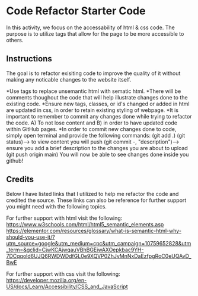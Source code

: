 # Code Refactor Starter Code 
In this activity, we focus on the accessability of html & css code.
The purpose is to utilize tags that allow for the page to be more accessible to others. 

## Instructions 
The goal is to refactor exisiting code to improve the quality of it without making any noticable changes to the website itself.

*Use tags to replace unsemantic html with sematic html.
*There will be comments thoughout the code that will help illustrate changes done to the existing code. 
*Ensure new tags, classes, or id's changed or added in html are updated in css, in order to retain existing styling of webpage.
*It is important to remember to commit any changes done while trying to refactor the code. A) To not lose content and B) in order to have updated code within GitHub pages. 
*In order to commit new changes done to code, simply open terminal and provide the following commands:
(git add .)
(git status)--> to view content you will push 
(git commit -, "description")--> ensure you add a brief description to the changes you are about to upload 
(git push origin main)
You will now be able to see changes done inside you github!

## Credits 
Below I have listed links that I utilized to help me refactor the code and credited the source. These links can also be reference for further support you might need with the following topics. 

For further support with html visit the following: 
https://www.w3schools.com/html/html5_semantic_elements.asp
https://elementor.com/resources/glossary/what-is-semantic-html-why-should-you-use-it/?utm_source=google&utm_medium=cpc&utm_campaign=10759652828&utm_term=&gclid=CjwKCAjwqauVBhBGEiwAXOepkbac9YH-7DCqqold6UJQ6RWDWDdfGL0e9XQVP0ZhJvMnNxDaEzfpgRoC0eUQAvD_BwE

For further support with css visit the following:
https://developer.mozilla.org/en-US/docs/Learn/Accessibility/CSS_and_JavaScript

